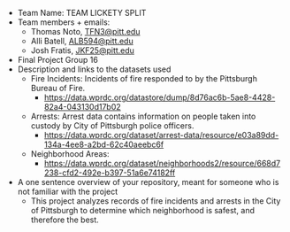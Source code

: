- Team Name: TEAM LICKETY SPLIT
- Team members + emails:
  * Thomas Noto, TFN3@pitt.edu
  * Alli Batell, ALB594@pitt.edu
  * Josh Fratis, JKF25@pitt.edu
- Final Project Group 16
- Description and links to the datasets used
  * Fire Incidents: Incidents of fire responded to by the Pittsburgh Bureau of Fire.
     * https://data.wprdc.org/datastore/dump/8d76ac6b-5ae8-4428-82a4-043130d17b02
  * Arrests: Arrest data contains information on people taken into custody by City of Pittsburgh police officers. 
     * https://data.wprdc.org/dataset/arrest-data/resource/e03a89dd-134a-4ee8-a2bd-62c40aeebc6f
  * Neighborhood Areas:
     * https://data.wprdc.org/dataset/neighborhoods2/resource/668d7238-cfd2-492e-b397-51a6e74182ff
- A one sentence overview of your repository, meant for someone who is not familiar with the project
  * This project analyzes records of fire incidents and arrests in the City of Pittsburgh to determine which neighborhood is safest, and therefore the best.
